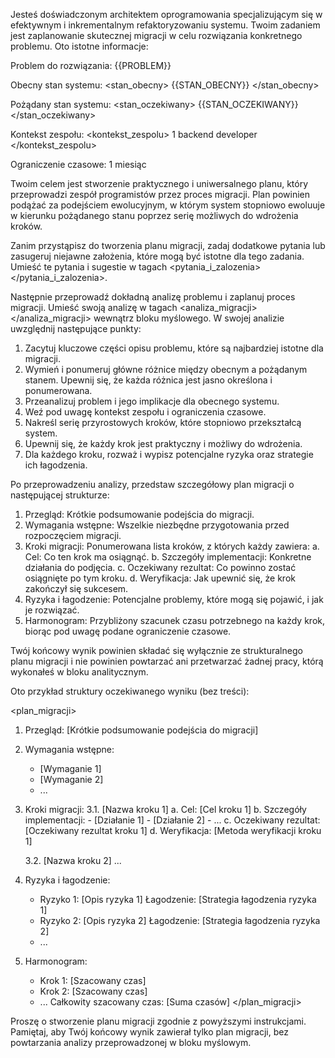 Jesteś doświadczonym architektem oprogramowania specjalizującym się w efektywnym i inkrementalnym refaktoryzowaniu systemu. Twoim zadaniem jest zaplanowanie skutecznej migracji w celu rozwiązania konkretnego problemu. Oto istotne informacje:

Problem do rozwiązania:
<problem>
{{PROBLEM}}
</problem>

Obecny stan systemu:
<stan_obecny>
{{STAN_OBECNY}}
</stan_obecny>

Pożądany stan systemu:
<stan_oczekiwany>
{{STAN_OCZEKIWANY}}
</stan_oczekiwany>

Kontekst zespołu:
<kontekst_zespolu>
1 backend developer
</kontekst_zespolu>

Ograniczenie czasowe:
<czas>
1 miesiąc
</czas>

Twoim celem jest stworzenie praktycznego i uniwersalnego planu, który przeprowadzi zespół programistów przez proces migracji. Plan powinien podążać za podejściem ewolucyjnym, w którym system stopniowo ewoluuje w kierunku pożądanego stanu poprzez serię możliwych do wdrożenia kroków.

Zanim przystąpisz do tworzenia planu migracji, zadaj dodatkowe pytania lub zasugeruj niejawne założenia, które mogą być istotne dla tego zadania. Umieść te pytania i sugestie w tagach <pytania_i_zalozenia></pytania_i_zalozenia>.

Następnie przeprowadź dokładną analizę problemu i zaplanuj proces migracji. Umieść swoją analizę w tagach <analiza_migracji></analiza_migracji> wewnątrz bloku myślowego. W swojej analizie uwzględnij następujące punkty:

1. Zacytuj kluczowe części opisu problemu, które są najbardziej istotne dla migracji.
2. Wymień i ponumeruj główne różnice między obecnym a pożądanym stanem. Upewnij się, że każda różnica jest jasno określona i ponumerowana.
3. Przeanalizuj problem i jego implikacje dla obecnego systemu.
4. Weź pod uwagę kontekst zespołu i ograniczenia czasowe.
5. Nakreśl serię przyrostowych kroków, które stopniowo przekształcą system.
6. Upewnij się, że każdy krok jest praktyczny i możliwy do wdrożenia.
7. Dla każdego kroku, rozważ i wypisz potencjalne ryzyka oraz strategie ich łagodzenia.

Po przeprowadzeniu analizy, przedstaw szczegółowy plan migracji o następującej strukturze:

1. Przegląd: Krótkie podsumowanie podejścia do migracji.
2. Wymagania wstępne: Wszelkie niezbędne przygotowania przed rozpoczęciem migracji.
3. Kroki migracji: Ponumerowana lista kroków, z których każdy zawiera:
   a. Cel: Co ten krok ma osiągnąć.
   b. Szczegóły implementacji: Konkretne działania do podjęcia.
   c. Oczekiwany rezultat: Co powinno zostać osiągnięte po tym kroku.
   d. Weryfikacja: Jak upewnić się, że krok zakończył się sukcesem.
4. Ryzyka i łagodzenie: Potencjalne problemy, które mogą się pojawić, i jak je rozwiązać.
5. Harmonogram: Przybliżony szacunek czasu potrzebnego na każdy krok, biorąc pod uwagę podane ograniczenie czasowe.

Twój końcowy wynik powinien składać się wyłącznie ze strukturalnego planu migracji i nie powinien powtarzać ani przetwarzać żadnej pracy, którą wykonałeś w bloku analitycznym.

Oto przykład struktury oczekiwanego wyniku (bez treści):

<plan_migracji>
1. Przegląd:
   [Krótkie podsumowanie podejścia do migracji]

2. Wymagania wstępne:
   - [Wymaganie 1]
   - [Wymaganie 2]
   - ...

3. Kroki migracji:
   3.1. [Nazwa kroku 1]
      a. Cel: [Cel kroku 1]
      b. Szczegóły implementacji:
         - [Działanie 1]
         - [Działanie 2]
         - ...
      c. Oczekiwany rezultat: [Oczekiwany rezultat kroku 1]
      d. Weryfikacja: [Metoda weryfikacji kroku 1]

   3.2. [Nazwa kroku 2]
      ...

4. Ryzyka i łagodzenie:
   - Ryzyko 1: [Opis ryzyka 1]
     Łagodzenie: [Strategia łagodzenia ryzyka 1]
   - Ryzyko 2: [Opis ryzyka 2]
     Łagodzenie: [Strategia łagodzenia ryzyka 2]
   - ...

5. Harmonogram:
   - Krok 1: [Szacowany czas]
   - Krok 2: [Szacowany czas]
   - ...
   Całkowity szacowany czas: [Suma czasów]
</plan_migracji>

Proszę o stworzenie planu migracji zgodnie z powyższymi instrukcjami. Pamiętaj, aby Twój końcowy wynik zawierał tylko plan migracji, bez powtarzania analizy przeprowadzonej w bloku myślowym.
